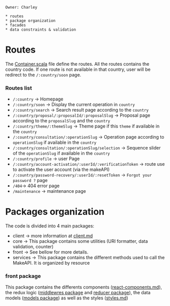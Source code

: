 ```
Owner: Charley

* routes
* package organization
* facades
* data constraints & validation
```

# Routes

The [Container.scala](src/main/scala/org/make/front/components/Container.scala) file define the routes.
All the routes contains the country code. If one route is not available
in that country, user will be redirect to the `/:country/soon` page.

### Routes list

* `/:country` -> Homepage
* `/:country/soon` -> Display the current operation in `country`
* `/:country/search` -> Search result page according to the `country`
* `/:country/proposal/:proposalId/:proposalSlug` -> Proposal page according to the `proposalSlug` and the `country`
* `/:country/theme/:themeSlug` -> Theme page if this `theme` if available in the `country`
* `/:country/consultation/:operationSlug` -> Operation page according to `operationSlug` if available in the `country`
* `/:country/consultation/:operationSlug/selection` -> Sequence slider of the `operationSlug` if available in the `country`
* `/:country/profile` -> user Page
* `/:country/account-activation/:userId/:verificationToken` -> route use to activate the user account (via the makeAPI)
* `/:country/password-recovery/:userId/:resetToken` -> `Forgot your password ?` page
* `/404`-> 404 error page
* `/maintenance` -> maintenance page

# Packages organization

The code is divided into 4 main packages:

* client -> more information at [client.md](doc/client.md)
* core -> This package contains some utilities (URI formatter, data validation, counter)
* front -> See bellow for more details.
* services -> This package contains the different methods used to call the MakeAPI. It is organized by resource

### front package

This package contains the differents components ([react-components.md](doc/react-components.md)), the redux logic
([middlewres package](src/main/scala/org/make/front/middlewares) and [reducer package](src/main/scala/org/make/front/reducers)),
the data models ([models package](src/main/scala/org/make/front/models)) as well as the styles ([styles.md](doc/styles.md))